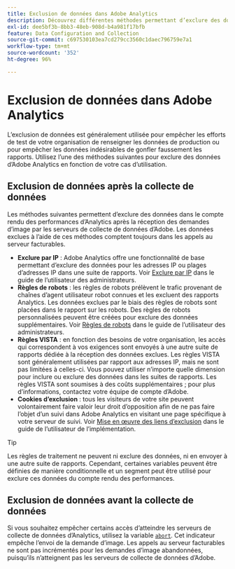 ```yaml
---
title: Exclusion de données dans Adobe Analytics
description: Découvrez différentes méthodes permettant d’exclure des données avant et après la collecte de données.
exl-id: dee5bf3b-8bb3-48eb-908d-b4a981f17bfb
feature: Data Configuration and Collection
source-git-commit: c697530103ea7cd279cc3560c1daec796759e7a1
workflow-type: tm+mt
source-wordcount: '352'
ht-degree: 96%

---
```


# Exclusion de données dans Adobe Analytics

L’exclusion de données est généralement utilisée pour empêcher les efforts de test de votre organisation de renseigner les données de production ou pour empêcher les données indésirables de gonfler faussement les rapports. Utilisez l’une des méthodes suivantes pour exclure des données d’Adobe Analytics en fonction de votre cas d’utilisation.

## Exclusion de données après la collecte de données

Les méthodes suivantes permettent d’exclure des données dans le compte rendu des performances d’Analytics après la réception des demandes d’image par les serveurs de collecte de données d’Adobe. Les données exclues à l’aide de ces méthodes comptent toujours dans les appels au serveur facturables.

* **Exclure par IP** : Adobe Analytics offre une fonctionnalité de base permettant d’exclure des données pour les adresses IP ou plages d’adresses IP dans une suite de rapports. Voir [Exclure par IP](/help/admin/admin/exclude-ip.md) dans le guide de l’utilisateur des administrateurs.
* **Règles de robots** : les règles de robots prélèvent le trafic provenant de chaînes d’agent utilisateur robot connues et les excluent des rapports Analytics. Les données exclues par le biais des règles de robots sont placées dans le rapport sur les robots. Des règles de robots personnalisées peuvent être créées pour exclure des données supplémentaires. Voir [Règles de robots](/help/admin/admin/c-manage-report-suites/c-edit-report-suites/general/bot-removal/bot-rules.md) dans le guide de l’utilisateur des administrateurs.
* **Règles VISTA** : en fonction des besoins de votre organisation, les accès qui correspondent à vos exigences sont envoyés à une autre suite de rapports dédiée à la réception des données exclues. Les règles VISTA sont généralement utilisées par rapport aux adresses IP, mais ne sont pas limitées à celles-ci. Vous pouvez utiliser n’importe quelle dimension pour inclure ou exclure des données dans les suites de rapports. Les règles VISTA sont soumises à des coûts supplémentaires ; pour plus d’informations, contactez votre équipe de compte d’Adobe.
* **Cookies d’exclusion** : tous les visiteurs de votre site peuvent volontairement faire valoir leur droit d’opposition afin de ne pas faire l’objet d’un suivi dans Adobe Analytics en visitant une page spécifique à votre serveur de suivi. Voir [Mise en œuvre des liens d’exclusion](/help/implement/js/opt-out.md) dans le guide de l’utilisateur de l’implémentation.

>[!TIP]
>
>Les règles de traitement ne peuvent ni exclure des données, ni en envoyer à une autre suite de rapports. Cependant, certaines variables peuvent être définies de manière conditionnelle et un segment peut être utilisé pour exclure ces données du compte rendu des performances.

## Exclusion de données avant la collecte de données

Si vous souhaitez empêcher certains accès d’atteindre les serveurs de collecte de données d’Analytics, utilisez la variable [`abort`](/help/implement/vars/config-vars/abort.md). Cet indicateur empêche l’envoi de la demande d’image. Les appels au serveur facturables ne sont pas incrémentés pour les demandes d’image abandonnées, puisqu’ils n’atteignent pas les serveurs de collecte de données d’Adobe.
